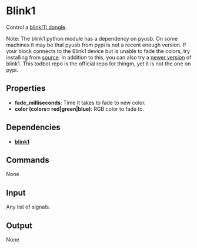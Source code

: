 Blink1
======

Control a [blink(1) dongle](http://blink1.thingm.com/).

Note: The blink1 python module has a dependency on pyusb. On some machines it may be that pyusb from pypi is not a recent enough version. If your block connects to the Blink1 device but is unable to fade the colors, try installing from [source](https://github.com/walac/pyusb). In addition to this, you can also try a [newer version](https://github.com/todbot/blink1) of blink1. This todbot repo is the official repo for thingm, yet it is not the one on pypi.

Properties
----------
-   **fade_milliseconds**: Time it takes to fade to new color.
-   **color (colors= red|green|blue)**: RGB color to fade to.


Dependencies
------------
-   [**blink1**](https://pypi.python.org/pypi/blink1/0.0.12)

Commands
--------
None

Input
-----
Any list of signals.

Output
------
None
